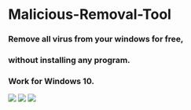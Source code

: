 # Malicious-Removal-Tool
### Remove all virus from your windows for free,
### without installing any program.
### Work for Windows 10.
![](images/Capture1.png)
![](images/Capture2.png)
![](images/Capture3.png)
